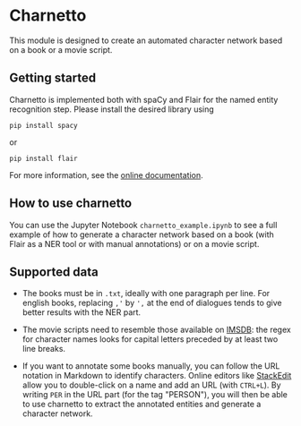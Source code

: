 # Charnetto

This module is designed to create an automated character network based on a book or a movie script.

## Getting started

Charnetto is implemented both with spaCy and Flair for the named entity recognition step. Please install the desired library using

```
pip install spacy
```

or 

```
pip install flair
```

For more information, see the [online documentation](https://charnet.readthedocs.io/en/latest/).

## How to use charnetto

You can use the Jupyter Notebook `charnetto_example.ipynb` to see a full example of how to generate a character network based on a book (with Flair as a NER tool or with manual annotations) or on a movie script.

## Supported data
* The books must be in `.txt`, ideally with one paragraph per line. For english books, replacing `,'` by `',` at the end of dialogues tends to give better results with the NER part.

* The movie scripts need to resemble those available on [IMSDB](https://imsdb.com/): the regex for character names looks for capital letters preceded by at least two line breaks.

* If you want to annotate some books manually, you can follow the URL notation in Markdown to identify characters. Online editors like [StackEdit](https://stackedit.io/) allow you to double-click on a name and add an URL (with `CTRL+L`). By writing `PER` in the URL part (for the tag "PERSON"), you will then be able to use charnetto to extract the annotated entities and generate a character network.
